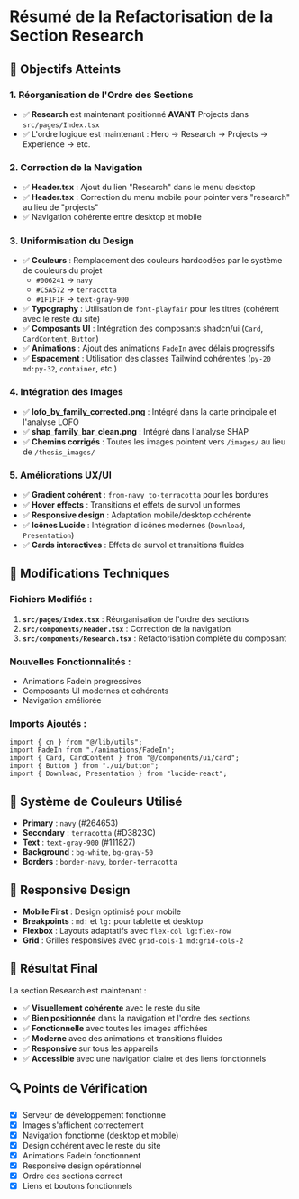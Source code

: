 # Résumé de la Refactorisation de la Section Research

## 🎯 Objectifs Atteints

### 1. **Réorganisation de l'Ordre des Sections**
- ✅ **Research** est maintenant positionné **AVANT** Projects dans `src/pages/Index.tsx`
- ✅ L'ordre logique est maintenant : Hero → Research → Projects → Experience → etc.

### 2. **Correction de la Navigation**
- ✅ **Header.tsx** : Ajout du lien "Research" dans le menu desktop
- ✅ **Header.tsx** : Correction du menu mobile pour pointer vers "research" au lieu de "projects"
- ✅ Navigation cohérente entre desktop et mobile

### 3. **Uniformisation du Design**
- ✅ **Couleurs** : Remplacement des couleurs hardcodées par le système de couleurs du projet
  - `#006241` → `navy`
  - `#C5A572` → `terracotta`
  - `#1F1F1F` → `text-gray-900`
- ✅ **Typography** : Utilisation de `font-playfair` pour les titres (cohérent avec le reste du site)
- ✅ **Composants UI** : Intégration des composants shadcn/ui (`Card`, `CardContent`, `Button`)
- ✅ **Animations** : Ajout des animations `FadeIn` avec délais progressifs
- ✅ **Espacement** : Utilisation des classes Tailwind cohérentes (`py-20 md:py-32`, `container`, etc.)

### 4. **Intégration des Images**
- ✅ **lofo_by_family_corrected.png** : Intégré dans la carte principale et l'analyse LOFO
- ✅ **shap_family_bar_clean.png** : Intégré dans l'analyse SHAP
- ✅ **Chemins corrigés** : Toutes les images pointent vers `/images/` au lieu de `/thesis_images/`

### 5. **Améliorations UX/UI**
- ✅ **Gradient cohérent** : `from-navy to-terracotta` pour les bordures
- ✅ **Hover effects** : Transitions et effets de survol uniformes
- ✅ **Responsive design** : Adaptation mobile/desktop cohérente
- ✅ **Icônes Lucide** : Intégration d'icônes modernes (`Download`, `Presentation`)
- ✅ **Cards interactives** : Effets de survol et transitions fluides

## 🔧 Modifications Techniques

### Fichiers Modifiés :
1. **`src/pages/Index.tsx`** : Réorganisation de l'ordre des sections
2. **`src/components/Header.tsx`** : Correction de la navigation
3. **`src/components/Research.tsx`** : Refactorisation complète du composant

### Nouvelles Fonctionnalités :
- Animations FadeIn progressives
- Composants UI modernes et cohérents
- Navigation améliorée

### Imports Ajoutés :
```tsx
import { cn } from "@/lib/utils";
import FadeIn from "./animations/FadeIn";
import { Card, CardContent } from "@/components/ui/card";
import { Button } from "./ui/button";
import { Download, Presentation } from "lucide-react";
```

## 🎨 Système de Couleurs Utilisé

- **Primary** : `navy` (#264653)
- **Secondary** : `terracotta` (#D3823C)
- **Text** : `text-gray-900` (#111827)
- **Background** : `bg-white`, `bg-gray-50`
- **Borders** : `border-navy`, `border-terracotta`

## 📱 Responsive Design

- **Mobile First** : Design optimisé pour mobile
- **Breakpoints** : `md:` et `lg:` pour tablette et desktop
- **Flexbox** : Layouts adaptatifs avec `flex-col lg:flex-row`
- **Grid** : Grilles responsives avec `grid-cols-1 md:grid-cols-2`

## 🚀 Résultat Final

La section Research est maintenant :
- ✅ **Visuellement cohérente** avec le reste du site
- ✅ **Bien positionnée** dans la navigation et l'ordre des sections
- ✅ **Fonctionnelle** avec toutes les images affichées
- ✅ **Moderne** avec des animations et transitions fluides
- ✅ **Responsive** sur tous les appareils
- ✅ **Accessible** avec une navigation claire et des liens fonctionnels

## 🔍 Points de Vérification

- [x] Serveur de développement fonctionne
- [x] Images s'affichent correctement
- [x] Navigation fonctionne (desktop et mobile)
- [x] Design cohérent avec le reste du site
- [x] Animations FadeIn fonctionnent
- [x] Responsive design opérationnel
- [x] Ordre des sections correct
- [x] Liens et boutons fonctionnels 
